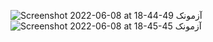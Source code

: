 ![Screenshot 2022-06-08 at 18-44-49 آزمونک](https://user-images.githubusercontent.com/83463146/172639155-1842b39a-f2a3-40bb-8892-e186eef4c7ac.png)
![Screenshot 2022-06-08 at 18-45-45 آزمونک](https://user-images.githubusercontent.com/83463146/172639409-f79494bb-4c9d-4c15-86de-a296c3a85fa0.png)
